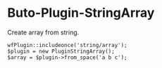 # Buto-Plugin-StringArray

Create array from string.



```
wfPlugin::includeonce('string/array');
$plugin = new PluginStringArray();
$array = $plugin->from_space('a b c');
```



